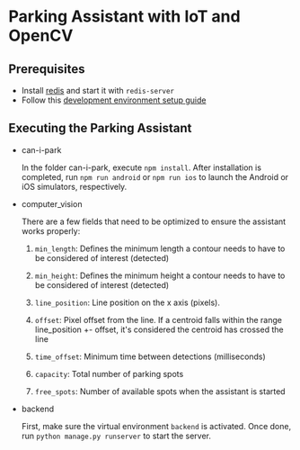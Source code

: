 # Parking Assistant with IoT and OpenCV

## Prerequisites
* Install [redis](https://redis.io/) and start it with `redis-server`
* Follow this [development environment setup guide](https://reactnative.dev/docs/environment-setup)

## Executing the Parking Assistant
* can-i-park

    In the folder can-i-park, execute `npm install`. After installation is completed, run `npm run android` or `npm run ios` to launch the Android or iOS simulators, respectively.

* computer_vision

    There are a few fields that need to be optimized to ensure the assistant works properly:

    1. `min_length`: Defines the minimum length a contour needs to have to be considered of interest (detected)

    2. `min_height`: Defines the minimum height a contour needs to have to be considered of interest (detected)

    3. `line_position`: Line position on the x axis (pixels).

    3. `offset`: Pixel offset from the line. If a centroid falls within the range line_position +- offset, it's considered the centroid has crossed the line

    4. `time_offset`: Minimum time between detections (milliseconds)

    5. `capacity`: Total number of parking spots

    6. `free_spots`: Number of available spots when the assistant is started

* backend

    First, make sure the virtual environment `backend` is activated. Once done, run  `python manage.py runserver` to start the server.